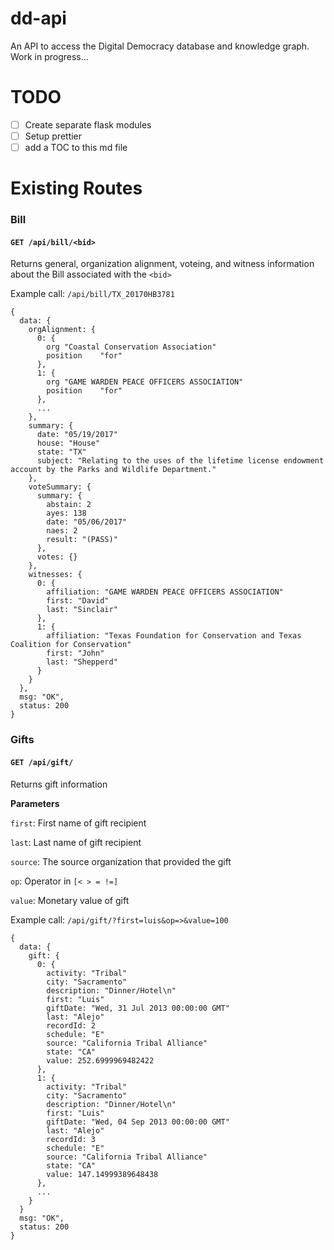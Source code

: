 # dd-api

An API to access the Digital Democracy database and knowledge graph. Work in progress...

# TODO

- [ ] Create separate flask modules 
- [ ] Setup prettier
- [ ] add a TOC to this md file

# Existing Routes

### Bill

#### `GET /api/bill/<bid>`

Returns general, organization alignment, voteing, and witness information about the Bill associated with the `<bid>`

Example call: `/api/bill/TX_20170HB3781`

```
{
  data: {
    orgAlignment: {
      0: {
        org	"Coastal Conservation Association"
        position	"for"
      },
      1: {
        org	"GAME WARDEN PEACE OFFICERS ASSOCIATION"
        position	"for"
      },
      ...
    },
    summary: {
      date: "05/19/2017"
      house: "House"
      state: "TX"
      subject: "Relating to the uses of the lifetime license endowment account by the Parks and Wildlife Department."
    },
    voteSummary: {
      summary: {
        abstain: 2
        ayes: 138
        date: "05/06/2017"
        naes: 2
        result: "(PASS)"
      },
      votes: {}
    },
    witnesses: {
      0: {
        affiliation: "GAME WARDEN PEACE OFFICERS ASSOCIATION"
        first: "David"
        last: "Sinclair"
      },
      1: {
        affiliation: "Texas Foundation for Conservation and Texas Coalition for Conservation"
        first: "John"
        last: "Shepperd"
      }
    }
  },
  msg: "OK",
  status: 200
}

```

### Gifts

#### `GET /api/gift/`

Returns gift information

**Parameters**

`first`: First name of gift recipient

`last`: Last name of gift recipient

`source`: The source organization that provided the gift

`op`: Operator in `[< > = !=]`

`value`: Monetary value of gift

Example call: `/api/gift/?first=luis&op=>&value=100`

```
{
  data: {
    gift: {
      0: {
        activity: "Tribal"
        city: "Sacramento"
        description: "Dinner/Hotel\n"
        first: "Luis"
        giftDate: "Wed, 31 Jul 2013 00:00:00 GMT"
        last: "Alejo"
        recordId: 2
        schedule: "E"
        source: "California Tribal Alliance"
        state: "CA"
        value: 252.6999969482422
      },
      1: {
        activity: "Tribal"
        city: "Sacramento"
        description: "Dinner/Hotel\n"
        first: "Luis"
        giftDate: "Wed, 04 Sep 2013 00:00:00 GMT"
        last: "Alejo"
        recordId: 3
        schedule: "E"
        source: "California Tribal Alliance"
        state: "CA"
        value: 147.14999389648438
      },
      ...
    }
  }
  msg: "OK",
  status: 200
}
```
